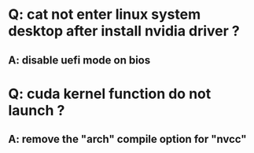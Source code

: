 # Q: cat not enter linux system desktop after install nvidia driver ?
## A: disable uefi mode on bios
# Q: cuda kernel function do not launch ?
## A: remove the "arch" compile option for "nvcc"